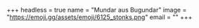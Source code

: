+++
headless = true
name = "Mundar aus Bugundar"
image = "https://emoji.gg/assets/emoji/6125_stonks.png"
email = ""
+++
